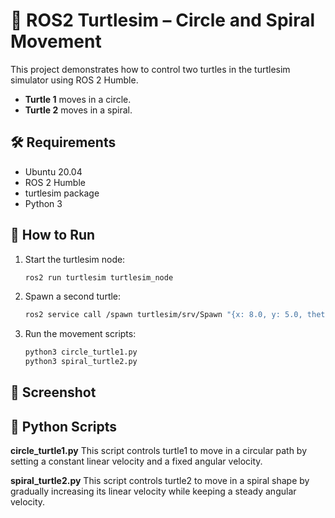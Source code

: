 # 🐢 ROS2 Turtlesim – Circle and Spiral Movement

This project demonstrates how to control two turtles in the turtlesim simulator using ROS 2 Humble.

- **Turtle 1** moves in a circle.
- **Turtle 2** moves in a spiral.

## 🛠 Requirements

- Ubuntu 20.04  
- ROS 2 Humble
- turtlesim package  
- Python 3

## 🚀 How to Run

1. Start the turtlesim node:

   ```bash
   ros2 run turtlesim turtlesim_node
   ```
 2. Spawn a second turtle:

    ```bash
    ros2 service call /spawn turtlesim/srv/Spawn "{x: 8.0, y: 5.0, theta: 0.0, name: 'turtle2'}"
    ```
3. Run the movement scripts:
   ```bash
   python3 circle_turtle1.py
   python3 spiral_turtle2.py
   ```
## 📸 Screenshot

## 🐍 Python Scripts
**circle_turtle1.py**
This script controls turtle1 to move in a circular path by setting a constant linear velocity and a fixed angular velocity.

**spiral_turtle2.py**
This script controls turtle2 to move in a spiral shape by gradually increasing its linear velocity while keeping a steady angular velocity.
